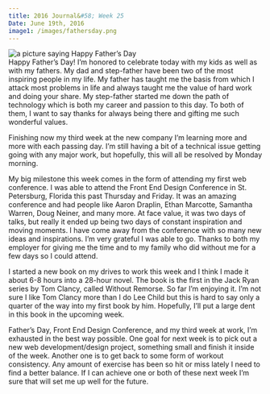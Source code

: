 ```yaml
---
title: 2016 Journal&#58; Week 25
Date: June 19th, 2016
image1: /images/fathersday.png
---
```

<div class='images'>
<img src="{{ page.image1 }}" alt="a picture saying Happy Father’s Day" />
</div>
Happy Father’s Day! I’m honored to celebrate today with my kids as well as with my fathers. My dad and step-father have been two of the most inspiring people in my life. My father has taught me the basis from which I attack most problems in life and always taught me the value of hard work and doing your share. My step-father started me down the path of technology which is both my career and passion to this day. To both of them, I want to say thanks for always being there and gifting me such wonderful values.

Finishing now my third week at the new company I’m learning more and more with each passing day. I’m still having a bit of a technical issue getting going with any major work, but hopefully, this will all be resolved by Monday morning.

My big milestone this week comes in the form of attending my first web conference. I was able to attend the Front End Design Conference in St. Petersburg, Florida this past Thursday and Friday. It was an amazing conference and had people like Aaron Draplin, Ethan Marcotte, Samantha Warren, Doug Neiner, and many more. At face value, it was two days of talks, but really it ended up being two days of constant inspiration and moving moments. I have come away from the conference with so many new ideas and inspirations. I’m very grateful I was able to go. Thanks to both my employer for giving me the time and to my family who did without me for a few days so I could attend.

I started a new book on my drives to work this week and I think I made it about 6-8 hours into a 28-hour novel. The book is the first in the Jack Ryan series by Tom Clancy, called Without Remorse. So far I’m enjoying it. I’m not sure I like Tom Clancy more than I do Lee Child but this is hard to say only a quarter of the way into my first book by him. Hopefully, I’ll put a large dent in this book in the upcoming week.

Father’s Day, Front End Design Conference, and my third week at work, I’m exhausted in the best way possible. One goal for next week is to pick out a new web development/design project, something small and finish it inside of the week. Another one is to get back to some form of workout consistency. Any amount of exercise has been so hit or miss lately I need to find a better balance. If I can achieve one or both of these next week I’m sure that will set me up well for the future.
